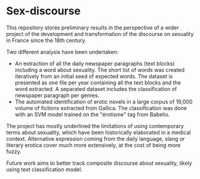 # Sex-discourse
This repository stores preliminary results in the perspective of a wider project of the development and transformation of the discourse on sexuality in France since the 18th century.

Two different analysis have been undertaken:
- An extraction of all the daily newspaper paragraphs (text blocks) including a word about sexuality. The short list of words was created iteratively from an initial seed of expected words. The dataset is presented as one file per year containing all the text blocks and the word extracted. A separated dataset includes the classification of newspaper paragraph per genres.
- The automated identification of erotic novels in a large corpus of 19,000 volume of fictions extracted from Gallica. The classification was done with an SVM model trained on the "érotisme" tag from Babelio.

The project has mostly underlined the limitations of using contemporary terms about sexuality, which have been historically elaborated in a medical context. Alternative expression coming from the daily language, slang or literary erotica cover much more extensively, at the cost of being more fuzzy.

Future work aims to better track composite discourse about sexuality, likely using text classification model.
